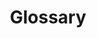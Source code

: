 ---
# metadata # 
title:  Glossary  
description: description
date: 
# taxonomy #
tags:  
series: 
seriesPart: 
weight: 
layout: glossary
---